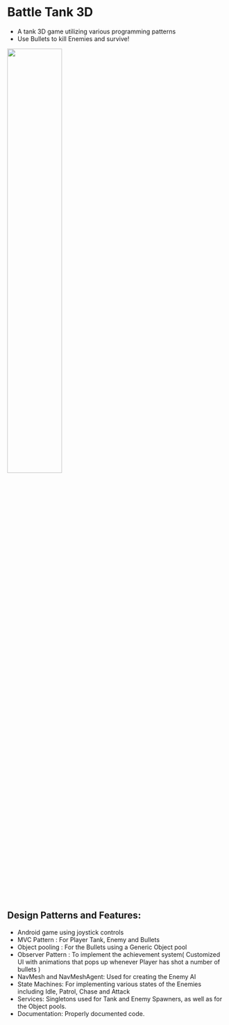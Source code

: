 # Battle Tank 3D

* A tank 3D game utilizing various programming patterns
* Use Bullets to kill Enemies and survive!

<img src = "https://github.com/ShoumoPal/battle-tank-game/assets/46050414/86851b12-ec27-45b6-9512-f117f0207858" width=50% height=50%>

## Design Patterns and Features:
* Android game using joystick controls
* MVC Pattern : For Player Tank, Enemy and Bullets
* Object pooling : For the Bullets using a Generic Object pool
* Observer Pattern : To implement the achievement system( Customized UI with animations that pops up whenever Player has shot a number of bullets )
* NavMesh and NavMeshAgent: Used for creating the Enemy AI
* State Machines: For implementing various states of the Enemies including Idle, Patrol, Chase and Attack
* Services: Singletons used for Tank and Enemy Spawners, as well as for the Object pools.
* Documentation: Properly documented code.
